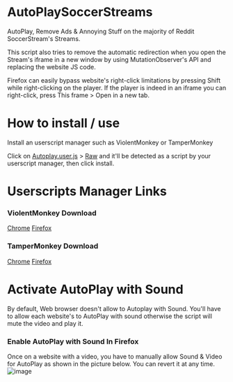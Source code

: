 # AutoPlaySoccerStreams
AutoPlay, Remove Ads &amp; Annoying Stuff on the majority of Reddit SoccerStream's Streams.

This script also tries to remove the automatic redirection when you open the Stream's iframe in a new window by using MutationObserver's API and replacing the website JS code.

Firefox can easily bypass website's right-click limitations by pressing Shift while right-clicking on the player.
If the player is indeed in an iframe you can right-click, press This frame > Open in a new tab.

# How to install / use
Install an userscript manager such as ViolentMonkey or TamperMonkey  
  
Click on [Autoplay.user.js](https://github.com/Write/AutoPlaySoccerStreams/blob/main/Autoplay.user.js) > [Raw](https://github.com/Write/AutoPlaySoccerStreams/raw/main/Autoplay.user.js) and it'll be detected as a script by your userscript manager, then click install.  

# Userscripts Manager Links

### ViolentMonkey Download
[Chrome](https://chrome.google.com/webstore/detail/violentmonkey/jinjaccalgkegednnccohejagnlnfdag)
[Firefox](https://addons.mozilla.org/fr/firefox/addon/violentmonkey/)

### TamperMonkey Download
[Chrome](https://chrome.google.com/webstore/detail/tampermonkey/dhdgffkkebhmkfjojejmpbldmpobfkfo)
[Firefox](https://addons.mozilla.org/us/firefox/addon/tampermonkey/)

# Activate AutoPlay with Sound
By default, Web browser doesn't allow to Autoplay with Sound.
You'll have to allow each website's to AutoPlay with sound otherwise the script will mute the video and play it.

### Enable AutoPlay with Sound In Firefox
Once on a website with a video, you have to manually allow Sound & Video for AutoPlay as shown in the picture below. You can revert it at any time.
![image](https://user-images.githubusercontent.com/541722/154857139-a88799ad-b37c-48fe-8da6-ebead0935a26.png)
